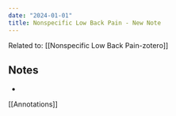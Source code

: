 ```yaml
---
date: "2024-01-01"
title: Nonspecific Low Back Pain - New Note
---
```


Related to: [[Nonspecific Low Back Pain-zotero]]

## Notes

-

[[Annotations]]